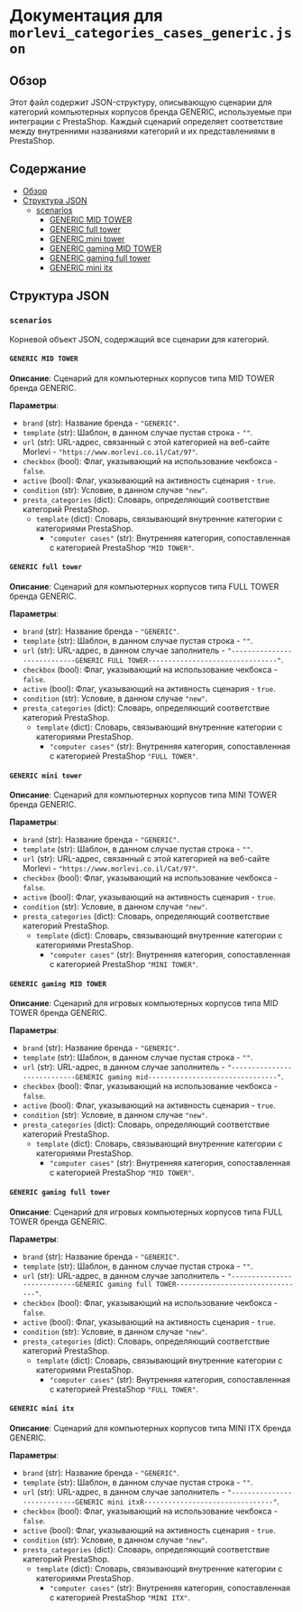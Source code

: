 # Документация для `morlevi_categories_cases_generic.json`

## Обзор

Этот файл содержит JSON-структуру, описывающую сценарии для категорий компьютерных корпусов бренда GENERIC, используемые при интеграции с PrestaShop. Каждый сценарий определяет соответствие между внутренними названиями категорий и их представлениями в PrestaShop.

## Содержание

- [Обзор](#обзор)
- [Структура JSON](#структура-json)
  - [scenarios](#scenarios)
    - [GENERIC MID TOWER](#generic-mid-tower)
    - [GENERIC full tower](#generic-full-tower)
    - [GENERIC mini tower](#generic-mini-tower)
    - [GENERIC gaming MID TOWER](#generic-gaming-mid-tower)
    - [GENERIC gaming full tower](#generic-gaming-full-tower)
    - [GENERIC mini itx](#generic-mini-itx)

## Структура JSON

### `scenarios`

Корневой объект JSON, содержащий все сценарии для категорий.

#### `GENERIC MID TOWER`

**Описание**: Сценарий для компьютерных корпусов типа MID TOWER бренда GENERIC.

**Параметры**:
- `brand` (str): Название бренда - `"GENERIC"`.
- `template` (str): Шаблон, в данном случае пустая строка - `""`.
- `url` (str): URL-адрес, связанный с этой категорией на веб-сайте Morlevi - `"https://www.morlevi.co.il/Cat/97"`.
- `checkbox` (bool): Флаг, указывающий на использование чекбокса - `false`.
- `active` (bool): Флаг, указывающий на активность сценария - `true`.
- `condition` (str): Условие, в данном случае `"new"`.
- `presta_categories` (dict): Словарь, определяющий соответствие категорий PrestaShop.
  - `template` (dict): Словарь, связывающий внутренние категории с категориями PrestaShop.
    - `"computer cases"` (str): Внутренняя категория, сопоставленная с категорией PrestaShop `"MID TOWER"`.

#### `GENERIC full tower`

**Описание**: Сценарий для компьютерных корпусов типа FULL TOWER бренда GENERIC.

**Параметры**:
- `brand` (str): Название бренда - `"GENERIC"`.
- `template` (str): Шаблон, в данном случае пустая строка - `""`.
- `url` (str): URL-адрес, в данном случае заполнитель - `"----------------------------GENERIC FULL TOWER--------------------------------"`.
- `checkbox` (bool): Флаг, указывающий на использование чекбокса - `false`.
- `active` (bool): Флаг, указывающий на активность сценария - `true`.
- `condition` (str): Условие, в данном случае `"new"`.
- `presta_categories` (dict): Словарь, определяющий соответствие категорий PrestaShop.
  - `template` (dict): Словарь, связывающий внутренние категории с категориями PrestaShop.
    - `"computer cases"` (str): Внутренняя категория, сопоставленная с категорией PrestaShop `"FULL TOWER"`.

#### `GENERIC mini tower`

**Описание**: Сценарий для компьютерных корпусов типа MINI TOWER бренда GENERIC.

**Параметры**:
- `brand` (str): Название бренда - `"GENERIC"`.
- `template` (str): Шаблон, в данном случае пустая строка - `""`.
- `url` (str): URL-адрес, связанный с этой категорией на веб-сайте Morlevi - `"https://www.morlevi.co.il/Cat/97"`.
- `checkbox` (bool): Флаг, указывающий на использование чекбокса - `false`.
- `active` (bool): Флаг, указывающий на активность сценария - `true`.
- `condition` (str): Условие, в данном случае `"new"`.
- `presta_categories` (dict): Словарь, определяющий соответствие категорий PrestaShop.
  - `template` (dict): Словарь, связывающий внутренние категории с категориями PrestaShop.
    - `"computer cases"` (str): Внутренняя категория, сопоставленная с категорией PrestaShop `"MINI TOWER"`.

#### `GENERIC gaming MID TOWER`

**Описание**: Сценарий для игровых компьютерных корпусов типа MID TOWER бренда GENERIC.

**Параметры**:
- `brand` (str): Название бренда - `"GENERIC"`.
- `template` (str): Шаблон, в данном случае пустая строка - `""`.
- `url` (str): URL-адрес, в данном случае заполнитель - `"----------------------------GENERIC gaming mid--------------------------------"`.
- `checkbox` (bool): Флаг, указывающий на использование чекбокса - `false`.
- `active` (bool): Флаг, указывающий на активность сценария - `true`.
- `condition` (str): Условие, в данном случае `"new"`.
- `presta_categories` (dict): Словарь, определяющий соответствие категорий PrestaShop.
  - `template` (dict): Словарь, связывающий внутренние категории с категориями PrestaShop.
    - `"computer cases"` (str): Внутренняя категория, сопоставленная с категорией PrestaShop `"MID TOWER"`.

#### `GENERIC gaming full tower`

**Описание**: Сценарий для игровых компьютерных корпусов типа FULL TOWER бренда GENERIC.

**Параметры**:
- `brand` (str): Название бренда - `"GENERIC"`.
- `template` (str): Шаблон, в данном случае пустая строка - `""`.
- `url` (str): URL-адрес, в данном случае заполнитель - `"----------------------------GENERIC gaming full TOWER--------------------------------"`.
- `checkbox` (bool): Флаг, указывающий на использование чекбокса - `false`.
- `active` (bool): Флаг, указывающий на активность сценария - `true`.
- `condition` (str): Условие, в данном случае `"new"`.
- `presta_categories` (dict): Словарь, определяющий соответствие категорий PrestaShop.
  - `template` (dict): Словарь, связывающий внутренние категории с категориями PrestaShop.
    - `"computer cases"` (str): Внутренняя категория, сопоставленная с категорией PrestaShop `"FULL TOWER"`.

#### `GENERIC mini itx`

**Описание**: Сценарий для компьютерных корпусов типа MINI ITX бренда GENERIC.

**Параметры**:
- `brand` (str): Название бренда - `"GENERIC"`.
- `template` (str): Шаблон, в данном случае пустая строка - `""`.
- `url` (str): URL-адрес, в данном случае заполнитель - `"----------------------------GENERIC mini itxR--------------------------------"`.
- `checkbox` (bool): Флаг, указывающий на использование чекбокса - `false`.
- `active` (bool): Флаг, указывающий на активность сценария - `true`.
- `condition` (str): Условие, в данном случае `"new"`.
- `presta_categories` (dict): Словарь, определяющий соответствие категорий PrestaShop.
  - `template` (dict): Словарь, связывающий внутренние категории с категориями PrestaShop.
    - `"computer cases"` (str): Внутренняя категория, сопоставленная с категорией PrestaShop `"MINI ITX"`.